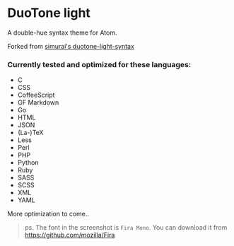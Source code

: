 # DuoTone light

A double-hue syntax theme for Atom.

Forked from [simurai's duotone-light-syntax](https://github.com/simurai/duotone-light-syntax)


### Currently tested and optimized for these languages:

- C
- CSS
- CoffeeScript
- GF Markdown
- Go
- HTML
- JSON
- (La-)TeX
- Less
- Perl
- PHP
- Python
- Ruby
- SASS
- SCSS
- XML
- YAML

More optimization to come..

> ps. The font in the screenshot is `Fira Mono`. You can download it from https://github.com/mozilla/Fira
